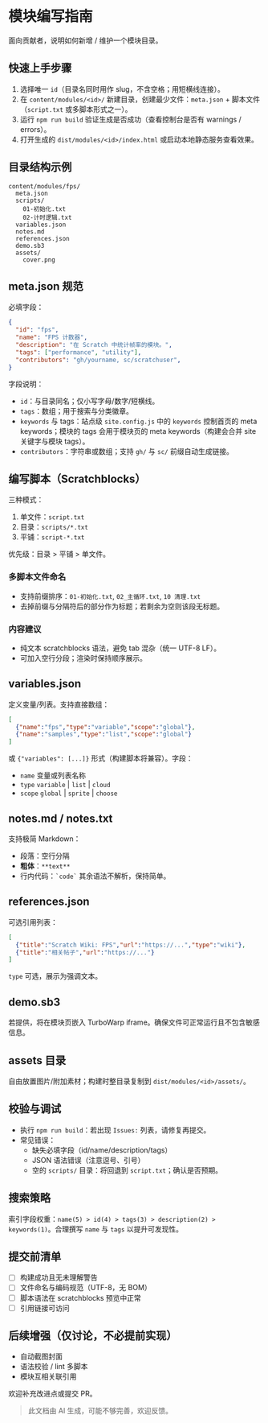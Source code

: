 # 模块编写指南

面向贡献者，说明如何新增 / 维护一个模块目录。

## 快速上手步骤
1. 选择唯一 `id`（目录名同时用作 slug，不含空格；用短横线连接）。
2. 在 `content/modules/<id>/` 新建目录，创建最少文件：`meta.json` + 脚本文件（`script.txt` 或多脚本形式之一）。
3. 运行 `npm run build` 验证生成是否成功（查看控制台是否有 warnings / errors）。
4. 打开生成的 `dist/modules/<id>/index.html` 或启动本地静态服务查看效果。

## 目录结构示例
```
content/modules/fps/
  meta.json
  scripts/
    01-初始化.txt
    02-计时逻辑.txt
  variables.json
  notes.md
  references.json
  demo.sb3
  assets/
    cover.png
```

## meta.json 规范
必填字段：
```json
{
  "id": "fps",
  "name": "FPS 计数器",
  "description": "在 Scratch 中统计帧率的模块。",
  "tags": ["performance", "utility"],
  "contributors": "gh/yourname, sc/scratchuser",
}
```
字段说明：
- `id`：与目录同名；仅小写字母/数字/短横线。
- `tags`：数组；用于搜索与分类徽章。
- `keywords` 与 tags：站点级 `site.config.js` 中的 `keywords` 控制首页的 meta keywords；模块的 tags 会用于模块页的 meta keywords（构建会合并 site 关键字与模块 tags）。
- `contributors`：字符串或数组；支持 `gh/` 与 `sc/` 前缀自动生成链接。

## 编写脚本（Scratchblocks）
三种模式：
1. 单文件：`script.txt`
2. 目录：`scripts/*.txt`
3. 平铺：`script-*.txt`

优先级：目录 > 平铺 > 单文件。

### 多脚本文件命名
- 支持前缀排序：`01-初始化.txt`, `02_主循环.txt`, `10 清理.txt`
- 去掉前缀与分隔符后的部分作为标题；若剩余为空则该段无标题。

### 内容建议
- 纯文本 scratchblocks 语法，避免 tab 混杂（统一 UTF-8 LF）。
- 可加入空行分段；渲染时保持顺序展示。

## variables.json
定义变量/列表。支持直接数组：
```json
[
  {"name":"fps","type":"variable","scope":"global"},
  {"name":"samples","type":"list","scope":"global"}
]
```
或 `{"variables": [...]}` 形式（构建脚本将兼容）。字段：
- `name` 变量或列表名称
- `type` `variable` | `list` | `cloud`
- `scope` `global` | `sprite` | `choose`

## notes.md / notes.txt
支持极简 Markdown：
- 段落：空行分隔
- **粗体**：`**text**`
- 行内代码：`` `code` ``
其余语法不解析，保持简单。

## references.json
可选引用列表：
```json
[
  {"title":"Scratch Wiki: FPS","url":"https://...","type":"wiki"},
  {"title":"相关帖子","url":"https://..."}
]
```
`type` 可选，展示为强调文本。

## demo.sb3
若提供，将在模块页嵌入 TurboWarp iframe。确保文件可正常运行且不包含敏感信息。

## assets 目录
自由放置图片/附加素材；构建时整目录复制到 `dist/modules/<id>/assets/`。

## 校验与调试
- 执行 `npm run build`：若出现 `Issues:` 列表，请修复再提交。
- 常见错误：
  - 缺失必填字段（id/name/description/tags）
  - JSON 语法错误（注意逗号、引号）
  - 空的 `scripts/` 目录：将回退到 `script.txt`；确认是否预期。

## 搜索策略
索引字段权重：`name(5) > id(4) > tags(3) > description(2) > keywords(1)`。合理撰写 `name` 与 `tags` 以提升可发现性。

## 提交前清单
- [ ] 构建成功且无未理解警告
- [ ] 文件命名与编码规范（UTF-8，无 BOM）
- [ ] 脚本语法在 scratchblocks 预览中正常
- [ ] 引用链接可访问

## 后续增强（仅讨论，不必提前实现）
- 自动截图封面
- 语法校验 / lint 多脚本
- 模块互相关联引用

欢迎补充改进点或提交 PR。

> 此文档由 AI 生成，可能不够完善，欢迎反馈。
